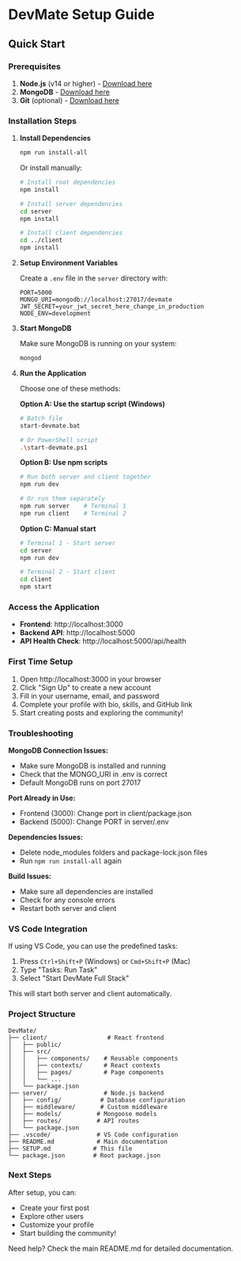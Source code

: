 # DevMate Setup Guide

## Quick Start

### Prerequisites

1. **Node.js** (v14 or higher) - [Download here](https://nodejs.org/)
2. **MongoDB** - [Download here](https://www.mongodb.com/try/download/community)
3. **Git** (optional) - [Download here](https://git-scm.com/)

### Installation Steps

1. **Install Dependencies**

   ```bash
   npm run install-all
   ```

   Or install manually:

   ```bash
   # Install root dependencies
   npm install

   # Install server dependencies
   cd server
   npm install

   # Install client dependencies
   cd ../client
   npm install
   ```

2. **Setup Environment Variables**

   Create a `.env` file in the `server` directory with:

   ```env
   PORT=5000
   MONGO_URI=mongodb://localhost:27017/devmate
   JWT_SECRET=your_jwt_secret_here_change_in_production
   NODE_ENV=development
   ```

3. **Start MongoDB**

   Make sure MongoDB is running on your system:

   ```bash
   mongod
   ```

4. **Run the Application**

   Choose one of these methods:

   **Option A: Use the startup script (Windows)**

   ```bash
   # Batch file
   start-devmate.bat

   # Or PowerShell script
   .\start-devmate.ps1
   ```

   **Option B: Use npm scripts**

   ```bash
   # Run both server and client together
   npm run dev

   # Or run them separately
   npm run server    # Terminal 1
   npm run client    # Terminal 2
   ```

   **Option C: Manual start**

   ```bash
   # Terminal 1 - Start server
   cd server
   npm run dev

   # Terminal 2 - Start client
   cd client
   npm start
   ```

### Access the Application

- **Frontend**: http://localhost:3000
- **Backend API**: http://localhost:5000
- **API Health Check**: http://localhost:5000/api/health

### First Time Setup

1. Open http://localhost:3000 in your browser
2. Click "Sign Up" to create a new account
3. Fill in your username, email, and password
4. Complete your profile with bio, skills, and GitHub link
5. Start creating posts and exploring the community!

### Troubleshooting

**MongoDB Connection Issues:**

- Make sure MongoDB is installed and running
- Check that the MONGO_URI in .env is correct
- Default MongoDB runs on port 27017

**Port Already in Use:**

- Frontend (3000): Change port in client/package.json
- Backend (5000): Change PORT in server/.env

**Dependencies Issues:**

- Delete node_modules folders and package-lock.json files
- Run `npm run install-all` again

**Build Issues:**

- Make sure all dependencies are installed
- Check for any console errors
- Restart both server and client

### VS Code Integration

If using VS Code, you can use the predefined tasks:

1. Press `Ctrl+Shift+P` (Windows) or `Cmd+Shift+P` (Mac)
2. Type "Tasks: Run Task"
3. Select "Start DevMate Full Stack"

This will start both server and client automatically.

### Project Structure

```
DevMate/
├── client/                 # React frontend
│   ├── public/
│   ├── src/
│   │   ├── components/    # Reusable components
│   │   ├── contexts/      # React contexts
│   │   ├── pages/         # Page components
│   │   └── ...
│   └── package.json
├── server/                # Node.js backend
│   ├── config/           # Database configuration
│   ├── middleware/       # Custom middleware
│   ├── models/          # Mongoose models
│   ├── routes/          # API routes
│   └── package.json
├── .vscode/             # VS Code configuration
├── README.md            # Main documentation
├── SETUP.md            # This file
└── package.json        # Root package.json
```

### Next Steps

After setup, you can:

- Create your first post
- Explore other users
- Customize your profile
- Start building the community!

Need help? Check the main README.md for detailed documentation.
